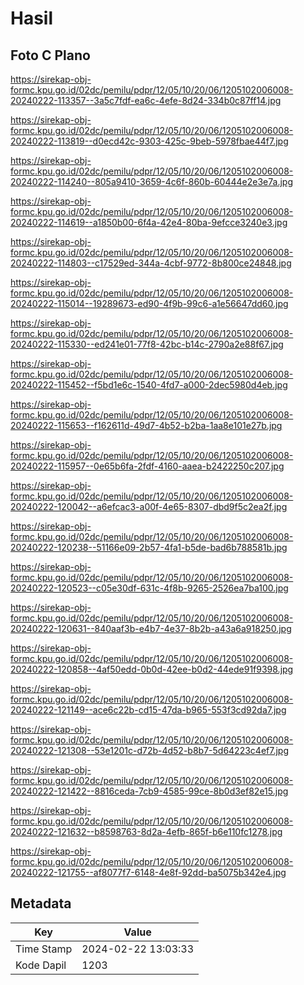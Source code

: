 # Hasil

## Foto C Plano

https://sirekap-obj-formc.kpu.go.id/02dc/pemilu/pdpr/12/05/10/20/06/1205102006008-20240222-113357--3a5c7fdf-ea6c-4efe-8d24-334b0c87ff14.jpg

https://sirekap-obj-formc.kpu.go.id/02dc/pemilu/pdpr/12/05/10/20/06/1205102006008-20240222-113819--d0ecd42c-9303-425c-9beb-5978fbae44f7.jpg

https://sirekap-obj-formc.kpu.go.id/02dc/pemilu/pdpr/12/05/10/20/06/1205102006008-20240222-114240--805a9410-3659-4c6f-860b-60444e2e3e7a.jpg

https://sirekap-obj-formc.kpu.go.id/02dc/pemilu/pdpr/12/05/10/20/06/1205102006008-20240222-114619--a1850b00-6f4a-42e4-80ba-9efcce3240e3.jpg

https://sirekap-obj-formc.kpu.go.id/02dc/pemilu/pdpr/12/05/10/20/06/1205102006008-20240222-114803--c17529ed-344a-4cbf-9772-8b800ce24848.jpg

https://sirekap-obj-formc.kpu.go.id/02dc/pemilu/pdpr/12/05/10/20/06/1205102006008-20240222-115014--19289673-ed90-4f9b-99c6-a1e56647dd60.jpg

https://sirekap-obj-formc.kpu.go.id/02dc/pemilu/pdpr/12/05/10/20/06/1205102006008-20240222-115330--ed241e01-77f8-42bc-b14c-2790a2e88f67.jpg

https://sirekap-obj-formc.kpu.go.id/02dc/pemilu/pdpr/12/05/10/20/06/1205102006008-20240222-115452--f5bd1e6c-1540-4fd7-a000-2dec5980d4eb.jpg

https://sirekap-obj-formc.kpu.go.id/02dc/pemilu/pdpr/12/05/10/20/06/1205102006008-20240222-115653--f162611d-49d7-4b52-b2ba-1aa8e101e27b.jpg

https://sirekap-obj-formc.kpu.go.id/02dc/pemilu/pdpr/12/05/10/20/06/1205102006008-20240222-115957--0e65b6fa-2fdf-4160-aaea-b2422250c207.jpg

https://sirekap-obj-formc.kpu.go.id/02dc/pemilu/pdpr/12/05/10/20/06/1205102006008-20240222-120042--a6efcac3-a00f-4e65-8307-dbd9f5c2ea2f.jpg

https://sirekap-obj-formc.kpu.go.id/02dc/pemilu/pdpr/12/05/10/20/06/1205102006008-20240222-120238--51166e09-2b57-4fa1-b5de-bad6b788581b.jpg

https://sirekap-obj-formc.kpu.go.id/02dc/pemilu/pdpr/12/05/10/20/06/1205102006008-20240222-120523--c05e30df-631c-4f8b-9265-2526ea7ba100.jpg

https://sirekap-obj-formc.kpu.go.id/02dc/pemilu/pdpr/12/05/10/20/06/1205102006008-20240222-120631--840aaf3b-e4b7-4e37-8b2b-a43a6a918250.jpg

https://sirekap-obj-formc.kpu.go.id/02dc/pemilu/pdpr/12/05/10/20/06/1205102006008-20240222-120858--4af50edd-0b0d-42ee-b0d2-44ede91f9398.jpg

https://sirekap-obj-formc.kpu.go.id/02dc/pemilu/pdpr/12/05/10/20/06/1205102006008-20240222-121149--ace6c22b-cd15-47da-b965-553f3cd92da7.jpg

https://sirekap-obj-formc.kpu.go.id/02dc/pemilu/pdpr/12/05/10/20/06/1205102006008-20240222-121308--53e1201c-d72b-4d52-b8b7-5d64223c4ef7.jpg

https://sirekap-obj-formc.kpu.go.id/02dc/pemilu/pdpr/12/05/10/20/06/1205102006008-20240222-121422--8816ceda-7cb9-4585-99ce-8b0d3ef82e15.jpg

https://sirekap-obj-formc.kpu.go.id/02dc/pemilu/pdpr/12/05/10/20/06/1205102006008-20240222-121632--b8598763-8d2a-4efb-865f-b6e110fc1278.jpg

https://sirekap-obj-formc.kpu.go.id/02dc/pemilu/pdpr/12/05/10/20/06/1205102006008-20240222-121755--af8077f7-6148-4e8f-92dd-ba5075b342e4.jpg


## Metadata

| Key        | Value               |
| ---------- | ------------------- |
| Time Stamp | 2024-02-22 13:03:33 |
| Kode Dapil | 1203                |



